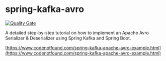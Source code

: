 # spring-kafka-avro

[![Quality Gate](https://sonarqube.com/api/badges/gate?key=com.codenotfound:spring-kafka-avro)](https://sonarqube.com/dashboard/index/com.codenotfound:spring-kafka-avro)

A detailed step-by-step tutorial on how to implement an Apache Avro Serializer &amp; Deserializer using Spring Kafka and Spring Boot.

[https://www.codenotfound.com/spring-kafka-apache-avro-example.html](https://www.codenotfound.com/spring-kafka-apache-avro-example.html)
